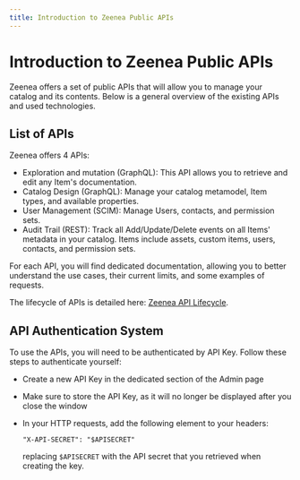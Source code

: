 ```yaml
---
title: Introduction to Zeenea Public APIs
---
```


# Introduction to Zeenea Public APIs

Zeenea offers a set of public APIs that will allow you to manage your catalog and its contents. Below is a general overview of the existing APIs and used technologies. 

## List of APIs

Zeenea offers 4 APIs: 

* Exploration and mutation (GraphQL): This API allows you to retrieve and edit any Item's documentation.
* Catalog Design (GraphQL): Manage your catalog metamodel, Item types, and available properties. 
* User Management (SCIM): Manage Users, contacts, and permission sets. 
* Audit Trail (REST): Track all Add/Update/Delete events on all Items' metadata in your catalog. Items include assets, custom items, users, contacts, and permission sets. 

For each API, you will find dedicated documentation, allowing you to better understand the use cases, their current limits, and some examples of requests.

The lifecycle of APIs is detailed here: [Zeenea API Lifecycle](./zeenea-api-lifecycle).

## API Authentication System

To use the APIs, you will need to be authenticated by API Key. Follow these steps to authenticate yourself: 

* Create a new API Key in the dedicated section of the Admin page
* Make sure to store the API Key, as it will no longer be displayed after you close the window
* In your HTTP requests, add the following element to your headers: 

    `"X-API-SECRET": "$APISECRET"`
    
    replacing `$APISECRET` with the API secret that you retrieved when creating the key.

 